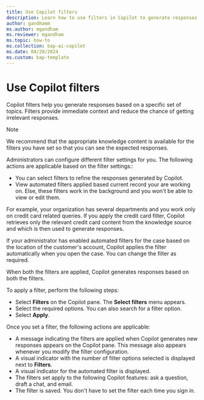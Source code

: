 ```yaml
---
title: Use Copilot filters
description: Learn how to use filters in Copilot to generate responses.
author: gandhamm
ms.author: mgandham
ms.reviewer: mgandham
ms.topic: how-to 
ms.collection: bap-ai-copilot
ms.date: 04/29/2024
ms.custom: bap-template 
---
```


# Use Copilot filters

Copilot filters help you generate responses based on a specific set of topics. Filters provide immediate context and reduce the chance of getting irrelevant responses.

> [!NOTE]
> We recommend that the appropriate knowledge content is available for the filters you have set so that you can see the expected responses. 

Administrators can configure different filter settings for you. The following actions are applicable based on the filter settings::
 
 - You can select filters to refine the responses generated by Copilot.
 - View automated filters applied based current record your are working on. Else, these filters work in the background and you won't be able to view or edit them.

For example, your organization has several departments and you work only on credit card related queries. If you apply the credit card filter, Copilot retrieves only the relevant credit card content from the knowledge source and which is then used to generate responses. 

If your administrator has enabled automated filters for the case based on the location of the customer's account, Copilot applies the filter automatically when you open the case. You can change the filter as required.

When both the filters are applied, Copilot generates responses based on both the filters.

To apply a filter, perform the following steps:

- Select **Filters** on the Copilot pane. The **Select filters** menu appears.
- Select the required options. You can also search for a filter option.
- Select **Apply**.

Once you set a filter, the following actions are applicable:
- A message indicating the filters are applied when Copilot generates new responses appears on the Copilot pane. This message also appears whenever you modify the filter configuration.
- A visual indicator with the number of filter options selected is displayed next to **Filters**.
- A visual indicator for the automated filter is displayed.
- The filters set apply to the following Copilot features: ask a question, draft a chat, and email.
- The filter is saved. You don't have to set the filter each time you sign in. 




